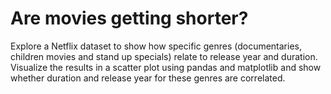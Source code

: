 # Are movies getting shorter? 
Explore a Netflix dataset to show how specific genres (documentaries, children movies and stand up specials) relate to release year and duration. 
Visualize the results in a scatter plot using pandas and matplotlib and show whether duration and release year for these genres are correlated.
